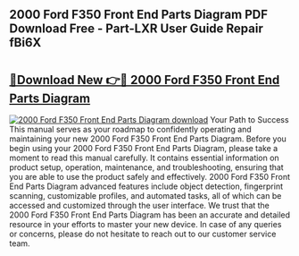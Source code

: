 ## 2000 Ford F350 Front End Parts Diagram PDF Download Free - Part-LXR User Guide Repair fBi6X

# <h2><a href="http://dfiomnb.blite.top/?on=2000+Ford+F350+Front+End+Parts+Diagram">🔗Download New 👉🔴 2000 Ford F350 Front End Parts Diagram</a></h2>

[![2000 Ford F350 Front End Parts Diagram download](https://i.imgur.com/lujVjoI.png)](http://dfiomnb.blite.top/?on=2000+Ford+F350+Front+End+Parts+Diagram)
Your Path to Success This manual serves as your roadmap to confidently operating and maintaining your new 2000 Ford F350 Front End Parts Diagram. Before you begin using your 2000 Ford F350 Front End Parts Diagram, please take a moment to read this manual carefully. It contains essential information on product setup, operation, maintenance, and troubleshooting, ensuring that you are able to use the product safely and effectively. 2000 Ford F350 Front End Parts Diagram advanced features include object detection, fingerprint scanning, customizable profiles, and automated tasks, all of which can be accessed and customized through the user interface. We trust that the 2000 Ford F350 Front End Parts Diagram has been an accurate and detailed resource in your efforts to master your new device. In case of any queries or concerns, please do not hesitate to reach out to our customer service team.
